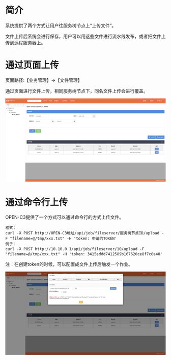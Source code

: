 # 简介

系统提供了两个方式让用户往服务树节点上“上传文件”。

文件上传后系统会进行保存，用户可以用这些文件进行流水线发布，或者把文件上传到远程服务器上。

# 通过页面上传

页面路径:【业务管理】->【文件管理】

通过页面进行文件上传，相同服务树节点下，同名文件上传会进行覆盖。

![文件管理](/文件管理/images/文件管理.png)

# 通过命令行上传

OPEN-C3提供了一个方式可以通过命令行的方式上传文件。

```
格式：
curl -X POST http://OPEN-C3地址/api/job/fileserver/服务树节点ID/upload -F "filename=@/tmp/xxx.txt" -H 'token: 申请的TOKEN'
例子：
curl -X POST http://10.10.0.1/api/job/fileserver/10/upload -F "filename=@/tmp/xxx.txt" -H 'token: 3415eddd7412589b167620ce8f7c0a48'
```

注：在创建token的时候，可以配置成文件上传后触发一个作业。

![token管理](/文件管理/images/token管理.png)
